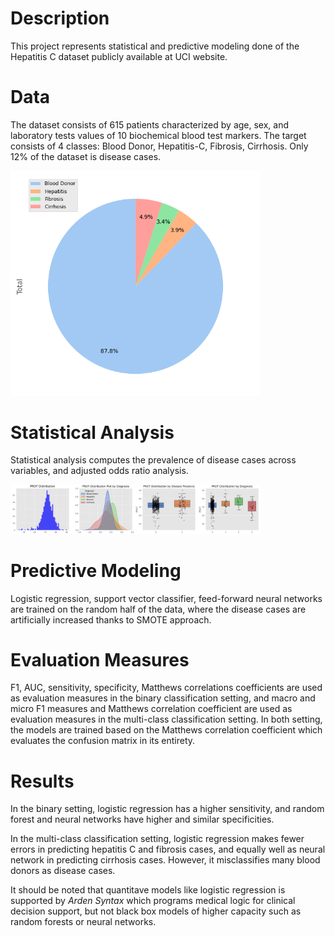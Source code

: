 # Description

This project represents statistical and predictive modeling done of the Hepatitis C dataset publicly available at UCI website.

# Data
The dataset consists of 615 patients characterized by age, sex, and laboratory tests values of 10 biochemical blood test markers. The target consists of 4 classes: Blood Donor, Hepatitis-C, Fibrosis, Cirrhosis. Only 12% of the dataset is disease cases. 

<img src="figures/target_distri.png" width="400" />

# Statistical Analysis

Statistical analysis computes the prevalence of disease cases across variables, and adjusted odds ratio analysis. 

<img src="figures/PROT.png" width="400" />


# Predictive Modeling

Logistic regression, support vector classifier, feed-forward neural networks are trained on the random half of the data, where the disease cases are artificially increased thanks to SMOTE approach.

# Evaluation Measures

F1, AUC, sensitivity, specificity, Matthews correlations coefficients are used as evaluation measures in the binary classification setting, and macro and micro F1 measures and Matthews correlation coefficient are used as evaluation measures in the multi-class classification setting. In both setting, the models are trained based on the Matthews correlation coefficient which evaluates the confusion matrix in its entirety.

# Results

In the binary setting, logistic regression has a higher sensitivity, and random forest and neural networks have higher and similar specificities.

In the multi-class classification setting,  logistic regression makes fewer errors in predicting hepatitis C and fibrosis cases, and equally well as neural network in predicting cirrhosis cases. However, it misclassifies many blood donors as disease cases.

It should be noted that quantitave models like logistic regression is supported by *Arden Syntax* which programs medical logic for clinical decision support, but not black box models of higher capacity such as random forests or neural networks.


